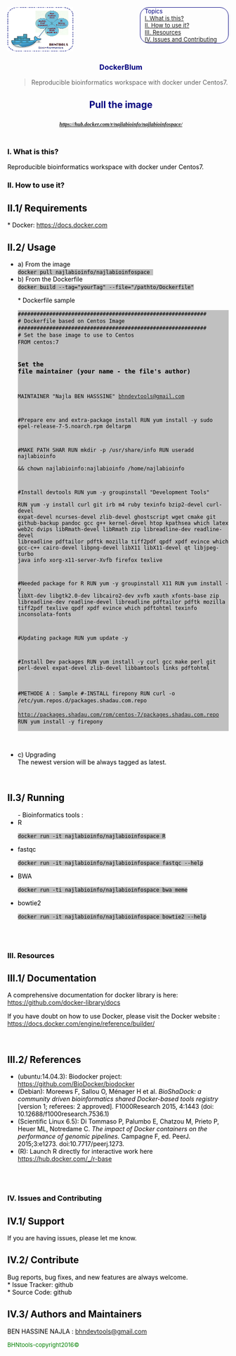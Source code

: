 
<html>
<head>
  <meta charset="utf-8" />
  <title>DockerBIum</title>
  <script type="text/javascript" src="http://code.jquery.com/jquery-latest.min.js"></script>
</head>

<body>
<aside style='float:right; font:bold; color:navy; align:center; font-size:small; border: 1.5px solid; border-radius:20px; width:200px;'>
<!--div style="font:bold;color:navt;align:center;font-size:small; border: 2px solid; border-radius:25px;"-->
<div style='font:bold;width:250px;padding-left:5px; padding-right:5px; margin-left:5px;'>Topics
<br>
<a href=#idtitle1>I. What is this?</a>
<br>
<a href=#idtitle2>II. How to use it?</a>
<br>
<a href=#idtitle3>III. Resources</a>
<br>
<a href=#idtitle4>IV. Issues and Contributing</a>
</div>
</aside>
<article>
  <div>
    <header>
        <section style="color:blue;float:left;padding-right:20px;">
        <img src="Imgs/DockerBIum.png" style="width:150px;height:100px;">
        </section>
        <section style="color:navy;float:left;padding-left:15px;">
        <h1>DockerBIum</h1>
        <blockquote>Reproducible bioinformatics workspace with docker under Centos7.</blockquote>
        <h2>Pull the image</h2>
        <p style="color: green; font: italic bold 12px/30px Georgia, serif;"> <a href="https://hub.docker.com/r/najlabioinfo/najlabioinfospace">https://hub.docker.com/r/najlabioinfo/najlabioinfospace/</a><p>
        </section>
        <br>
        <br>
    </header>
 </div>
<section id="content"style="color:black;float:left;">
<h1 id='idtitle1'>I. What is this?</h1>
<p>Reproducible bioinformatics workspace with docker under Centos7.</p>

<h1 id='idtitle2'>II. How to use it?</h1>
<h2>II.1/ Requirements</h2>
* Docker: <a href="https://docs.docker.com">https://docs.docker.com </a>


<h2>II.2/ Usage</h2>
<ul>
<li>a) From the image </li>
<code style='background: #C0C0C0;'>docker pull najlabioinfo/najlabioinfospace </code>

<li>b) From the Dockerfile</li>
<code style='background: #C0C0C0;'>docker build --tag="yourTag" --file="/pathto/Dockerfile"</code>
<p> * Dockerfile sample </p>
<pre style='background: #C0C0C0;'><code>############################################################ 
# Dockerfile based on Centos Image 
############################################################ 
# Set the base image to use to Centos
FROM centos:7

# Set the file maintainer (your name - the file's author) 
MAINTAINER "Najla BEN HASSSINE" bhndevtools@gmail.com

#Prepare env and extra-package install
RUN yum install -y sudo epel-release-7-5.noarch.rpm deltarpm

#MAKE PATH SHAR
RUN mkdir -p /usr/share/info
RUN useradd najlabioinfo \
    && chown najlabioinfo:najlabioinfo /home/najlabioinfo

#Install devtools
RUN yum -y groupinstall "Development Tools"  
RUN yum -y install curl git irb m4 ruby texinfo bzip2-devel curl-devel expat-devel ncurses-devel zlib-devel ghostscript wget cmake git github-backup pandoc gcc g++ kernel-devel htop kpathsea which latex web2c dvips libRmath-devel libRmath zip libreadline-dev readline-devel libreadline pdftailor pdftk mozilla tiff2pdf qpdf xpdf evince which gcc-c++ cairo-devel libpng-devel libX11 libX11-devel qt libjpeg-turbo java info xorg-x11-server-Xvfb firefox texlive

#Needed package for R
RUN yum -y groupinstall X11
RUN yum install -y  libXt-dev libgtk2.0-dev libcairo2-dev xvfb xauth xfonts-base zip libreadline-dev readline-devel libreadline pdftailor pdftk mozilla tiff2pdf texlive qpdf xpdf evince which pdftohtml texinfo inconsolata-fonts

#Updating package
RUN yum update -y

#Install Dev packages
RUN yum install -y  curl gcc make perl git perl-devel expat-devel zlib-devel libbamtools links pdftohtml

#METHODE A : Sample
#-INSTALL firepony
RUN curl -o /etc/yum.repos.d/packages.shadau.com.repo \
    http://packages.shadau.com/rpm/centos-7/packages.shadau.com.repo
RUN yum install -y firepony
</code></pre>
<br>
<li>c) Upgrading</li>
 The newest version will be always tagged as latest.
</ul>
<br>
<h2>II.3/ Running</h2>
<ul> - Bioinformatics tools :
<li>R</li>
<pre><code style='background: #C0C0C0;'>docker run -it najlabioinfo/najlabioinfospace R</code></pre>
<li>fastqc</li>
<pre><code style='background: #C0C0C0;'>docker run -it najlabioinfo/najlabioinfospace fastqc --help</code></pre>
<li>BWA</li>
<pre><code style='background: #C0C0C0;'>docker run -ti najlabioinfo/najlabioinfospace bwa meme</code></pre>
<li>bowtie2</li>
<pre><code style='background: #C0C0C0;'>docker run -it najlabioinfo/najlabioinfospace bowtie2 --help</code></pre>
</ul>
<br>
<br>
<h1 id='idtitle3'>III. Resources</h1>
<h2>III.1/ Documentation</h2>
<p>A comprehensive documentation for docker library is here: <a href="https://github.com/docker-library/docs">https://github.com/docker-library/docs</a></p>
<p>If you have doubt on how to use Docker, please visit the Docker website : <a href="https://docs.docker.com/engine/reference/builder/">https://docs.docker.com/engine/reference/builder/</a></p>
<br>
<h2>III.2/ References</h2>
<ul>
<li>(ubuntu:14.04.3): Biodocker project: <a href="https://gitter.im/BioDocker/biodocker">https://github.com/BioDocker/biodocker</a> </li>
<li>(Debian): Moreews F, Sallou O, Ménager H et al. <em style="font: bold;">BioShaDock: a community driven bioinformatics shared Docker-based tools registry</em> [version 1; referees: 2 approved]. F1000Research 2015, 4:1443 (doi: 10.12688/f1000research.7536.1)</li>
<li>(Scientific Linux 6.5): Di Tommaso P, Palumbo E, Chatzou M, Prieto P, Heuer ML, Notredame C. <em style="font: bold;">The impact of Docker containers on the performance of genomic pipelines.</em> Campagne F, ed. PeerJ. 2015;3:e1273. doi:10.7717/peerj.1273.</li>

<li>(R): Launch R directly for interactive work here <a href="https://hub.docker.com/_/r-base/">https://hub.docker.com/_/r-base</a>
</ul>
<br>
<br>

<h1 id='idtitle4'>IV. Issues and Contributing</h1> 
<h2>IV.1/ Support</h2>
<p>
If you are having issues, please let me know.
</p>
<h2>IV.2/ Contribute</h2>
<p>Bug reports, bug fixes, and new features are always welcome.<br>
* Issue Tracker: github<br>
* Source Code: github</p>
<h2 id='idtitleE'>IV.3/ Authors and Maintainers</h2>
<p>BEN HASSINE NAJLA : <a href="MAILTO:bhndevtools@gmail.com?Subject=DockerBIum">bhndevtools@gmail.com</a></p>
<section style="font: bold;color:green;align:center;font-size:small;">
<footer>BHNtools-copyright2016©</footer>
</section>
</section>
</article>
</body>
</html>
